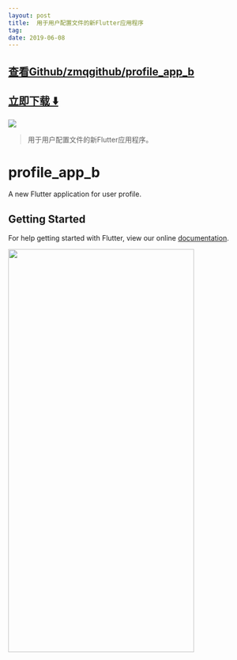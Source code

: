 ```yaml
---
layout: post
title:  用于用户配置文件的新Flutter应用程序
tag: 
date: 2019-06-08
---
```


 

## [查看Github/zmqgithub/profile_app_b](http://github.com/zmqgithub/profile_app_b)
## [立即下载 ️⬇️ ](https://codeload.github.com/zmqgithub/profile_app_b/zip/master) 


 
![](https://flutterawesome.com/content/images/2018/11/profile_app_b.jpg)
 
>
> 用于用户配置文件的新Flutter应用程序。
>

 
# profile_app_b

A new Flutter application for user profile.

## Getting Started

For help getting started with Flutter, view our online
[documentation](https://flutter.io/).

<img src="https://github.com/zmqgithub/profile_app_b/blob/master/demo_image.png" width="376" height="815" />

